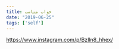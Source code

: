 ```yaml
---
title: خواب مناسب
date: "2019-06-25"
tags: ['self']
---
```


https://www.instagram.com/p/BzIln8_hhex/